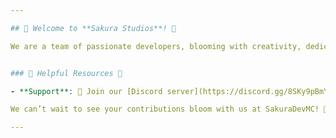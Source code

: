 ```yaml
---

## 🌸 Welcome to **Sakura Studios**! 🌸

We are a team of passionate developers, blooming with creativity, dedicated to crafting high-quality Minecraft plugins, tools, and resources for the community. Our mission is to enhance your Minecraft experience by providing innovative, user-friendly, and aesthetically delightful solutions that blossom in every server!


### 🌸 Helpful Resources 🌸

- **Support**: 🌸 Join our [Discord server](https://discord.gg/8SKy9pBmY9) to chat with other developers, share ideas, and receive support.

We can’t wait to see your contributions bloom with us at SakuraDevMC! 🌸

--- 
```

